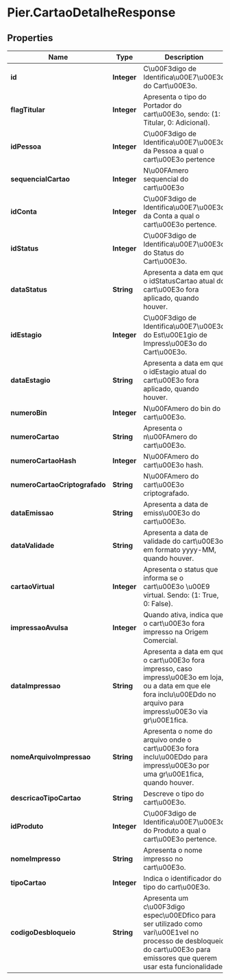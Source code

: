 # Pier.CartaoDetalheResponse

## Properties
Name | Type | Description | Notes
------------ | ------------- | ------------- | -------------
**id** | **Integer** | C\u00F3digo de Identifica\u00E7\u00E3o do Cart\u00E3o. | [optional] 
**flagTitular** | **Integer** | Apresenta o tipo do Portador do cart\u00E3o, sendo: (1: Titular, 0: Adicional). | [optional] 
**idPessoa** | **Integer** | C\u00F3digo de Identifica\u00E7\u00E3o da Pessoa a qual o cart\u00E3o pertence | [optional] 
**sequencialCartao** | **Integer** | N\u00FAmero sequencial do cart\u00E3o | [optional] 
**idConta** | **Integer** | C\u00F3digo de Identifica\u00E7\u00E3o da Conta a qual o cart\u00E3o pertence. | [optional] 
**idStatus** | **Integer** | C\u00F3digo de Identifica\u00E7\u00E3o do Status do Cart\u00E3o. | [optional] 
**dataStatus** | **String** | Apresenta a data em que o idStatusCartao atual do cart\u00E3o fora aplicado, quando houver. | [optional] 
**idEstagio** | **Integer** | C\u00F3digo de Identifica\u00E7\u00E3o do Est\u00E1gio de Impress\u00E3o do Cart\u00E3o. | [optional] 
**dataEstagio** | **String** | Apresenta a data em que o idEstagio atual do cart\u00E3o fora aplicado, quando houver. | [optional] 
**numeroBin** | **Integer** | N\u00FAmero do bin do cart\u00E3o. | [optional] 
**numeroCartao** | **String** | Apresenta o n\u00FAmero do cart\u00E3o. | [optional] 
**numeroCartaoHash** | **Integer** | N\u00FAmero do cart\u00E3o hash. | [optional] 
**numeroCartaoCriptografado** | **String** | N\u00FAmero do cart\u00E3o criptografado. | [optional] 
**dataEmissao** | **String** | Apresenta a data de emiss\u00E3o do cart\u00E3o. | [optional] 
**dataValidade** | **String** | Apresenta a data de validade do cart\u00E3o em formato yyyy-MM, quando houver. | [optional] 
**cartaoVirtual** | **Integer** | Apresenta o status que informa se o cart\u00E3o \u00E9 virtual. Sendo: (1: True, 0: False). | [optional] 
**impressaoAvulsa** | **Integer** | Quando ativa, indica que o cart\u00E3o fora impresso na Origem Comercial. | [optional] 
**dataImpressao** | **String** | Apresenta a data em que o cart\u00E3o fora impresso, caso impress\u00E3o em loja, ou a data em que ele fora inclu\u00EDdo no arquivo para impress\u00E3o via gr\u00E1fica. | [optional] 
**nomeArquivoImpressao** | **String** | Apresenta o nome do arquivo onde o cart\u00E3o fora inclu\u00EDdo para impress\u00E3o por uma gr\u00E1fica, quando houver. | [optional] 
**descricaoTipoCartao** | **String** | Descreve o tipo do cart\u00E3o. | [optional] 
**idProduto** | **Integer** | C\u00F3digo de Identifica\u00E7\u00E3o do Produto a qual o cart\u00E3o pertence. | [optional] 
**nomeImpresso** | **String** | Apresenta o nome impresso no cart\u00E3o. | [optional] 
**tipoCartao** | **Integer** | Indica o identificador do tipo do cart\u00E3o. | [optional] 
**codigoDesbloqueio** | **String** | Apresenta um c\u00F3digo espec\u00EDfico para ser utilizado como vari\u00E1vel no processo de desbloqueio do cart\u00E3o para emissores que querem usar esta funcionalidade. | [optional] 


